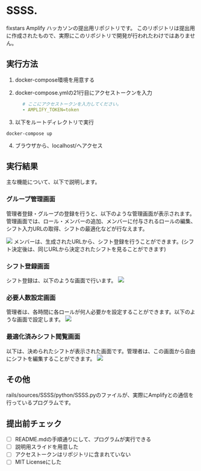 # SSSS.
fixstars Amplify ハッカソンの提出用リポジトリです。
このリポジトリは提出用に作成されたもので、実際にこのリポジトリで開発が行われたわけではありません。
## 実行方法

1. docker-compose環境を用意する

2. docker-compose.ymlの21行目にアクセストークンを入力

```docker-compose.yml
      # ここにアクセストークンを入力してください。
      - AMPLIFY_TOKEN=token
```
3. 以下をルートディレクトリで実行
``` shell
docker-compose up
```

4. ブラウザから、localhost/へアクセス
## 実行結果
主な機能について、以下で説明します。

### グループ管理画面

管理者登録・グループの登録を行うと、以下のような管理画面が表示されます。管理画面では、ロール・メンバーの追加、メンバーに付与されるロールの編集、シフト入力URLの取得、シフトの最適化などが行なえます。

![](https://i.imgur.com/aKOLwTX.png)
メンバーは、生成されたURLから、シフト登録を行うことができます。(シフト決定後は、同じURLから決定されたシフトを見ることができます)

### シフト登録画面
シフト登録は、以下のような画面で行います。
![](https://i.imgur.com/D52qpNb.png)

### 必要人数設定画面

管理者は、各時間に各ロールが何人必要かを設定することができます。以下のような画面で設定します。
![](https://i.imgur.com/f0ic4X2.png)

### 最適化済みシフト閲覧画面
以下は、決められたシフトが表示された画面です。管理者は、この画面から自由にシフトを編集することができます。
![](https://i.imgur.com/9IXMw1S.png)

## その他
rails/sources/SSSS/python/SSSS.pyのファイルが、実際にAmplifyとの通信を行っているプログラムです。
## 提出前チェック


- [ ] README.mdの手順通りにして、プログラムが実行できる
- [ ] 説明用スライドを用意した 
- [ ] アクセストークンはリポジトリに含まれていない
- [ ] MIT Licenseにした
